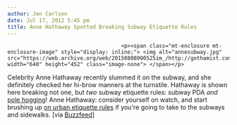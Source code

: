 ```yaml
---
author: Jen Carlson
date: Jul 17, 2012 5:45 pm
title: Anne Hathaway Spotted Breaking Subway Etiquette Rules
---
```


	
										<p><span class="mt-enclosure mt-enclosure-image" style="display: inline;"> <img alt="annesubway.jpg" src="https://web.archive.org/web/20150808000525im_/http://gothamist.com/attachments/jen/annesubway.jpg" width="640" height="452" class="image-none"> </span></p>

<p>Celebrity Anne Hathaway recently slummed it on the subway, and she definitely checked her hi-brow manners at the turnstile. Hathaway is shown here breaking not one, but <em>two</em> subway etiquette rules: subway PDA <em>and</em> <a href="https://web.archive.org/web/20150808000525/http://gothamist.com/2012/03/15/subway_etiquette_101_please_dont_hu.php">pole hogging</a>! Anne Hathaway: consider yourself on watch, and start brushing up <a href="https://web.archive.org/web/20150808000525/http://gothamist.com/tags/etiquette">on urban etiquette rules</a> if you&apos;re going to take to the subways and sidewalks. [via <a href="https://web.archive.org/web/20150808000525/http://www.buzzfeed.com/lyapalater/anne-hathaway-breaks-two-subway-riding-rules">Buzzfeed</a>]</p>					
										
									
				